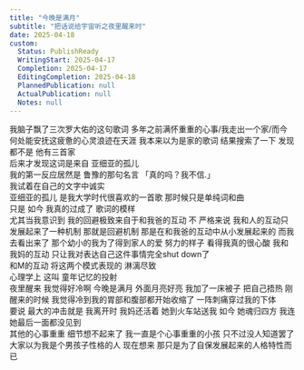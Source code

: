```yaml
---    
title: "今晚是满月"    
subtitle: "把话说给宇宙听之夜里醒来时"    
date: 2025-04-18    
custom:    
  Status: PublishReady    
  WritingStart: 2025-04-17    
  Completion: 2025-04-17    
  EditingCompletion: 2025-04-18    
  PlannedPublication: null    
  ActualPublication: null    
  Notes: null    
---      
```

我脑子飘了三次罗大佑的这句歌词 多年之前满怀重重的心事/我走出一个家/而今何处能安抚这疲惫的心灵浪迹在天涯 我本来以为是家的歌词 结果搜索了一下 发现都不是 他有三首家      
后来才发现这词是来自 亚细亚的孤儿      
我的第一反应居然是 鲁豫的那句名言 「真的吗？我不信.」      
我试着在自己的文字中诚实      
亚细亚的孤儿 是我大学时代很喜欢的一首歌 那时候只是单纯词和曲      
只是 如今 我真的过成了 歌词的模样      
尤其当我意识到 我的回避极致来自于和我爸的互动 不 严格来说 我和人的互动只发展起来了一种机制 那就是回避机制 那是在和我爸的互动中从小发展起来的 而我去看出来了 那个幼小的我为了得到家人的爱 努力的样子 看得我真的很心酸 我和我妈的互动 只让我对表达自己这件事情完全shut down了      
和M的互动 将这两个模式表现的 淋漓尽致      
心理学上 这叫 童年记忆的投射      
夜里醒来 我觉得好冷啊 今晚是满月 外面月亮好亮 我加了一床被子 把自己捂热 刚醒来的时候 我觉得冷到我的胃部和腹部都开始收缩了 一阵刺痛穿过我的下体      
要说 最大的冲击就是 我离开时 我妈还活着 她到火车站送我 如今 她魂归四方 我连她最后一面都没见到      
其他的心事重重 细节想不起来了 我一直是个心事重重的小孩 只不过没人知道罢了 大家以为我是个男孩子性格的人 现在想来 那只是为了自保发展起来的人格特性而已        